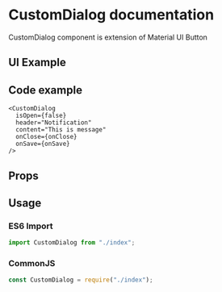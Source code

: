 # CustomDialog documentation

CustomDialog component is extension of Material UI Button

## UI Example

<!-- STORY -->

## Code example

```tsx
<CustomDialog
  isOpen={false}
  header="Notification"
  content="This is message"
  onClose={onClose}
  onSave={onSave}
/>
```

## Props

<!-- PROPS -->

## Usage

### ES6 Import

```js
import CustomDialog from "./index";
```

### CommonJS

```js
const CustomDialog = require("./index");
```
